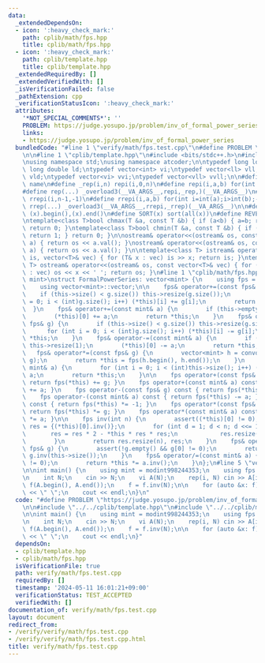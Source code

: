 ```yaml
---
data:
  _extendedDependsOn:
  - icon: ':heavy_check_mark:'
    path: cplib/math/fps.hpp
    title: cplib/math/fps.hpp
  - icon: ':heavy_check_mark:'
    path: cplib/template.hpp
    title: cplib/template.hpp
  _extendedRequiredBy: []
  _extendedVerifiedWith: []
  _isVerificationFailed: false
  _pathExtension: cpp
  _verificationStatusIcon: ':heavy_check_mark:'
  attributes:
    '*NOT_SPECIAL_COMMENTS*': ''
    PROBLEM: https://judge.yosupo.jp/problem/inv_of_formal_power_series
    links:
    - https://judge.yosupo.jp/problem/inv_of_formal_power_series
  bundledCode: "#line 1 \"verify/math/fps.test.cpp\"\n#define PROBLEM \"https://judge.yosupo.jp/problem/inv_of_formal_power_series\"\
    \n\n#line 1 \"cplib/template.hpp\"\n#include <bits/stdc++.h>\n#include <atcoder/all>\n\
    \nusing namespace std;\nusing namespace atcoder;\n\ntypedef long long ll;\ntypedef\
    \ long double ld;\ntypedef vector<int> vi;\ntypedef vector<ll> vll;\ntypedef vector<ld>\
    \ vld;\ntypedef vector<vi> vvi;\ntypedef vector<vll> vvll;\n\n#define _overload3(_1,_2,_3,name,...)\
    \ name\n#define _rep(i,n) repi(i,0,n)\n#define repi(i,a,b) for(int i=int(a);i<int(b);++i)\n\
    #define rep(...) _overload3(__VA_ARGS__,repi,_rep,)(__VA_ARGS__)\n#define _rrep(i,n)\
    \ rrepi(i,n-1,-1)\n#define rrepi(i,a,b) for(int i=int(a);i>int(b);--i)\n#define\
    \ rrep(...) _overload3(__VA_ARGS__,rrepi,_rrep)(__VA_ARGS__)\n\n#define all(x)\
    \ (x).begin(),(x).end()\n#define SORT(x) sort(all(x))\n#define REVERSE(x) reverse(all(x))\n\
    \ntemplate<class T>bool chmax(T &a, const T &b) { if (a<b) { a=b; return 1; }\
    \ return 0; }\ntemplate<class T>bool chmin(T &a, const T &b) { if (b<a) { a=b;\
    \ return 1; } return 0; }\n\nostream& operator<<(ostream& os, const modint998244353&\
    \ a) { return os << a.val(); }\nostream& operator<<(ostream& os, const modint1000000007&\
    \ a) { return os << a.val(); }\n\ntemplate<class T> istream& operator>>(istream&\
    \ is, vector<T>& vec) { for (T& x : vec) is >> x; return is; }\ntemplate<class\
    \ T> ostream& operator<<(ostream& os, const vector<T>& vec) { for (const T& x\
    \ : vec) os << x << ' '; return os; }\n#line 1 \"cplib/math/fps.hpp\"\ntemplate<typename\
    \ mint>\nstruct FormalPowerSeries: vector<mint> {\n    using fps = FormalPowerSeries;\n\
    \    using vector<mint>::vector;\n\n    fps& operator+=(const fps& g) {\n    \
    \    if (this->size() < g.size()) this->resize(g.size());\n        for (int i\
    \ = 0; i < (int)g.size(); i++) (*this)[i] += g[i];\n        return *this;\n  \
    \  }\n    fps& operator+=(const mint& a) {\n        if (this->empty()) this->resize(1);\n\
    \        (*this)[0] += a;\n        return *this;\n    }\n    fps& operator-=(const\
    \ fps& g) {\n        if (this->size() < g.size()) this->resize(g.size());\n  \
    \      for (int i = 0; i < (int)g.size(); i++) (*this)[i] -= g[i];\n        return\
    \ *this;\n    }\n    fps& operator-=(const mint& a) {\n        if (this->empty())\
    \ this->resize(1);\n        (*this)[0] -= a;\n        return *this;\n    }\n \
    \   fps& operator*=(const fps& g) {\n        vector<mint> h = convolution(*this,\
    \ g);\n        return *this = fps(h.begin(), h.end());\n    }\n    fps& operator*=(const\
    \ mint& a) {\n        for (int i = 0; i < (int)this->size(); i++) (*this)[i] *=\
    \ a;\n        return *this;\n    }\n\n    fps operator+(const fps& g) const {\
    \ return fps(*this) += g; }\n    fps operator+(const mint& a) const { return fps(*this)\
    \ += a; }\n    fps operator-(const fps& g) const { return fps(*this) -= g; }\n\
    \    fps operator-(const mint& a) const { return fps(*this) -= a; }\n    fps operator-()\
    \ const { return fps(*this) *= -1; }\n    fps operator*(const fps& g) const {\
    \ return fps(*this) *= g; }\n    fps operator*(const mint& a) const { return fps(*this)\
    \ *= a; }\n\n    fps inv(int n) {\n        assert((*this)[0] != 0);\n        fps\
    \ res = {(*this)[0].inv()};\n        for (int d = 1; d < n; d <<= 1) {\n     \
    \       res = res * 2 - *this * res * res;\n            res.resize(d << 1);\n\
    \        }\n        return res.resize(n), res;\n    }\n    fps& operator/=(const\
    \ fps& g) {\n        assert(!g.empty() && g[0] != 0);\n        return *this *=\
    \ g.inv(this->size());\n    }\n    fps& operator/=(const mint& a) {\n        assert(a\
    \ != 0);\n        return *this *= a.inv();\n    }\n};\n#line 5 \"verify/math/fps.test.cpp\"\
    \n\nint main() {\n    using mint = modint998244353;\n    using fps = FormalPowerSeries<mint>;\n\
    \n    int N;\n    cin >> N;\n    vi A(N);\n    rep(i, N) cin >> A[i];\n\n    fps\
    \ f(A.begin(), A.end());\n    f = f.inv(N);\n\n    for (auto &x: f) cout << x\
    \ << \" \";\n    cout << endl;\n}\n"
  code: "#define PROBLEM \"https://judge.yosupo.jp/problem/inv_of_formal_power_series\"\
    \n\n#include \"../../cplib/template.hpp\"\n#include \"../../cplib/math/fps.hpp\"\
    \n\nint main() {\n    using mint = modint998244353;\n    using fps = FormalPowerSeries<mint>;\n\
    \n    int N;\n    cin >> N;\n    vi A(N);\n    rep(i, N) cin >> A[i];\n\n    fps\
    \ f(A.begin(), A.end());\n    f = f.inv(N);\n\n    for (auto &x: f) cout << x\
    \ << \" \";\n    cout << endl;\n}"
  dependsOn:
  - cplib/template.hpp
  - cplib/math/fps.hpp
  isVerificationFile: true
  path: verify/math/fps.test.cpp
  requiredBy: []
  timestamp: '2024-05-11 16:01:21+09:00'
  verificationStatus: TEST_ACCEPTED
  verifiedWith: []
documentation_of: verify/math/fps.test.cpp
layout: document
redirect_from:
- /verify/verify/math/fps.test.cpp
- /verify/verify/math/fps.test.cpp.html
title: verify/math/fps.test.cpp
---
```


